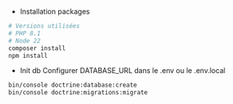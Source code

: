 - Installation packages

```bash
# Versions utilisées
# PHP 8.1
# Node 22
composer install
npm install
```
- Init db
Configurer DATABASE_URL dans le .env ou le .env.local
```bash
bin/console doctrine:database:create
bin/console doctrine:migrations:migrate
```